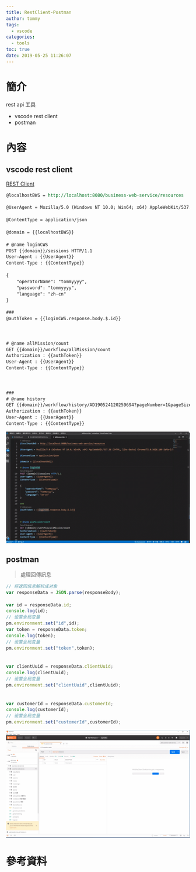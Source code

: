 ```yaml
---
title: RestClient-Postman
author: tommy
tags:
  - vscode
categories:
  - tools
toc: true
date: 2019-05-25 11:26:07
---
```


# 簡介

rest api 工具
- vscode rest client
- postman

<!--more-->
# 內容

## vscode rest client
[REST Client](https://marketplace.visualstudio.com/items?itemName=humao.rest-client)

```rest
@localhostBWS = http://localhost:8080/business-web-service/resources

@UserAgent = Mozilla/5.0 (Windows NT 10.0; Win64; x64) AppleWebKit/537.36 (KHTML, like Gecko) Chrome/72.0.3626.109 Safari/537.36

@ContentType = application/json

@domain = {{localhostBWS}}

# @name loginCWS
POST {{domain}}/sessions HTTP/1.1
User-Agent : {{UserAgent}}
Content-Type : {{ContentType}}

{
    "operatorName": "tommyyyy",
    "password": "tommyyyy",
    "language": "zh-cn"
}

###
@authToken = {{loginCWS.response.body.$.id}}



# @name allMission/count
GET {{domain}}/workflow/allMission/count
Authorization : {{authToken}}
User-Agent : {{UserAgent}}
Content-Type : {{ContentType}}



### 
# @name history
GET {{domain}}/workflow/history/AD190524120259694?pageNumber=1&pageSize=10
Authorization : {{authToken}}
User-Agent : {{UserAgent}}
Content-Type : {{ContentType}}


```

![](../images/20190525113041.gif)




## postman

> 處理回傳訊息

```js
// 将返回信息解析成对象
var responseData = JSON.parse(responseBody);

var id = responseData.id;
console.log(id);
// 设置全局变量
pm.environment.set("id",id);
var token = responseData.token;
console.log(token);
// 设置全局变量
pm.environment.set("token",token);


var clientUuid = responseData.clientUuid;
console.log(clientUuid);
// 设置全局变量
pm.environment.set("clientUuid",clientUuid);


var customerId = responseData.customerId;
console.log(customerId);
// 设置全局变量
pm.environment.set("customerId",customerId);
```


![](../images/20190525113857.gif)


# 參考資料


